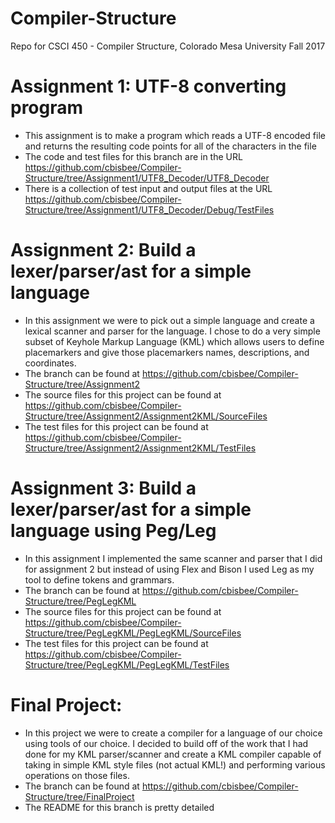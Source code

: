 # Compiler-Structure
Repo for CSCI 450 - Compiler Structure, Colorado Mesa University Fall 2017

# Assignment 1: UTF-8 converting program
- This assignment is to make a program which reads a UTF-8 encoded file and returns the resulting code points for all of the characters in the file
- The code and test files for this branch are in the URL https://github.com/cbisbee/Compiler-Structure/tree/Assignment1/UTF8_Decoder/UTF8_Decoder 
- There is a collection of test input and output files at the URL https://github.com/cbisbee/Compiler-Structure/tree/Assignment1/UTF8_Decoder/Debug/TestFiles

# Assignment 2: Build a lexer/parser/ast for a simple language
- In this assignment we were to pick out a simple language and create a lexical scanner and parser for the language. I chose to do a very simple subset of Keyhole Markup Language (KML) which allows users to define placemarkers and give those placemarkers names, descriptions, and coordinates.
- The branch can be found at https://github.com/cbisbee/Compiler-Structure/tree/Assignment2
- The source files for this project can be found at https://github.com/cbisbee/Compiler-Structure/tree/Assignment2/Assignment2KML/SourceFiles
- The test files for this project can be found at https://github.com/cbisbee/Compiler-Structure/tree/Assignment2/Assignment2KML/TestFiles

# Assignment 3: Build a lexer/parser/ast for a simple language using Peg/Leg
- In this assignment I implemented the same scanner and parser that I did for assignment 2 but instead of using Flex and Bison I used Leg as my tool to define tokens and grammars.
- The branch can be found at https://github.com/cbisbee/Compiler-Structure/tree/PegLegKML
- The source files for this project can be found at https://github.com/cbisbee/Compiler-Structure/tree/PegLegKML/PegLegKML/SourceFiles
- The test files for this project can be found at https://github.com/cbisbee/Compiler-Structure/tree/PegLegKML/PegLegKML/TestFiles

# Final Project:
- In this project we were to create a compiler for a language of our choice using tools of our choice. I decided to build off of the work that I had done for my KML parser/scanner and create a KML compiler capable of taking in simple KML style files (not actual KML!) and performing various operations on those files.
- The branch can be found at https://github.com/cbisbee/Compiler-Structure/tree/FinalProject
- The README for this branch is pretty detailed
